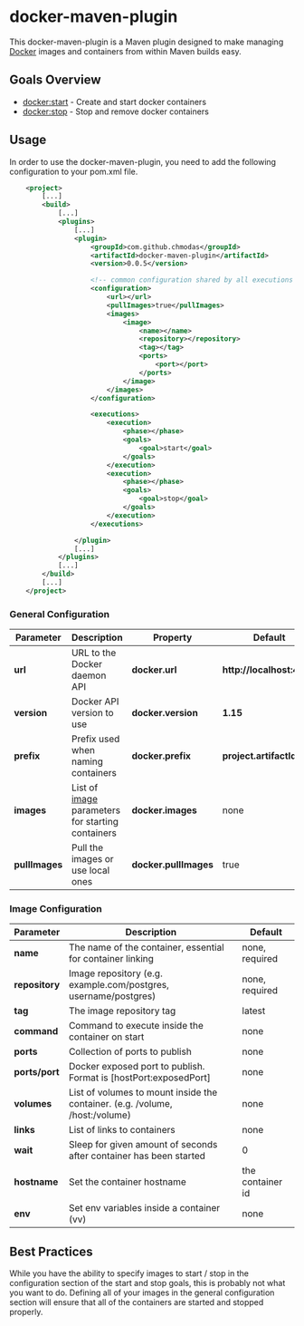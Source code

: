 # docker-maven-plugin

This docker-maven-plugin is a Maven plugin designed to make managing [Docker](https://www.docker.com/) images and containers from within Maven builds easy.

## Goals Overview
* [docker:start](#) - Create and start docker containers
* [docker:stop](#) - Stop and remove docker containers

## Usage

In order to use the docker-maven-plugin, you need to add the following configuration to your pom.xml file.

```xml
    <project>
        [...]
        <build>
            [...]
            <plugins>
                [...]
                <plugin>
                    <groupId>com.github.chmodas</groupId>
                    <artifactId>docker-maven-plugin</artifactId>
                    <version>0.0.5</version>

                    <!-- common configuration shared by all executions -->
                    <configuration>
                        <url></url>
                        <pullImages>true</pullImages>
                        <images>
                            <image>
                                <name></name>
                                <repository></repository>
                                <tag></tag>
                                <ports>
                                    <port></port>
                                </ports>
                            </image>
                        </images>
                    </configuration>

                    <executions>
                        <execution>
                            <phase></phase>
                            <goals>
                                <goal>start</goal>
                            </goals>
                        </execution>
                        <execution>
                            <phase></phase>
                            <goals>
                                <goal>stop</goal>
                            </goals>
                        </execution>
                    </executions>

                </plugin>
                [...]
            </plugins>
            [...]
        </build>
        [...]
    </project>
```


### General Configuration

| Parameter      | Description                                                | Property              | Default                   |
|----------------|------------------------------------------------------------|-----------------------|---------------------------|
| __url__        | URL to the Docker daemon API                               | __docker.url__        | __http://localhost:4243__ |
| __version__    | Docker API version to use                                  | __docker.version__    | __1.15__                  |
| __prefix__     | Prefix used when naming containers                         | __docker.prefix__     | __project.artifactId__    |
| __images__     | List of [image](#image) parameters for starting containers | __docker.images__     | none                      |
| __pullImages__ | Pull the images or use local ones                          | __docker.pullImages__ | true                      |


### Image Configuration

| Parameter      | Description                                                                  | Default          |
|----------------|------------------------------------------------------------------------------|------------------|
| __name__       | The name of the container, essential for container linking                   | none, required   |
| __repository__ | Image repository (e.g. example.com/postgres, username/postgres)              | none, required   |
| __tag__        | The image repository tag                                                     | latest           |
| __command__    | Command to execute inside the container on start                             | none             |
| __ports__      | Collection of ports to publish                                               | none             |
| __ports/port__ | Docker exposed port to publish.  Format is [hostPort:exposedPort]            | none             |
| __volumes__    | List of volumes to mount inside the container. (e.g. /volume, /host:/volume) | none             |
| __links__      | List of links to containers                                                  | none             |
| __wait__       | Sleep for given amount of seconds after container has been started           | 0                |
| __hostname__   | Set the container hostname                                                   | the container id |
| __env__        | Set env variables inside a container (<env><k>v</k><k2>v</k2></env>)         | none             |


## Best Practices

While you have the ability to specify images to start / stop in the configuration section of the start and stop goals,
this is probably not what you want to do.  Defining all of your images in the general configuration section will ensure that all of
the containers are started and stopped properly.
